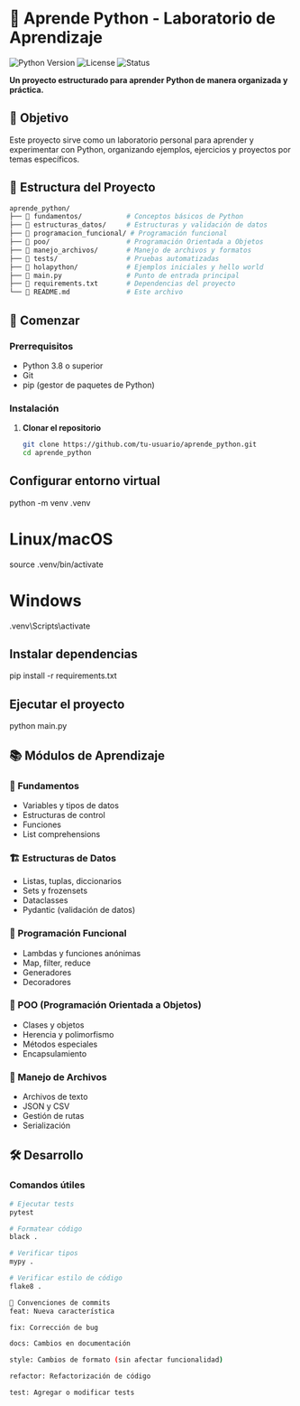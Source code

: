 # 🐍 Aprende Python - Laboratorio de Aprendizaje

![Python Version](https://img.shields.io/badge/python-3.8%2B-blue)
![License](https://img.shields.io/badge/license-MIT-green)
![Status](https://img.shields.io/badge/status-en%20desarrollo-orange)

**Un proyecto estructurado para aprender Python de manera organizada y práctica.**

## 🎯 Objetivo

Este proyecto sirve como un laboratorio personal para aprender y experimentar con Python, organizando ejemplos, ejercicios y proyectos por temas específicos.

## 📁 Estructura del Proyecto

```bash
aprende_python/
├── 📂 fundamentos/           # Conceptos básicos de Python
├── 📂 estructuras_datos/     # Estructuras y validación de datos  
├── 📂 programacion_funcional/ # Programación funcional
├── 📂 poo/                   # Programación Orientada a Objetos
├── 📂 manejo_archivos/       # Manejo de archivos y formatos
├── 📂 tests/                 # Pruebas automatizadas
├── 📂 holapython/            # Ejemplos iniciales y hello world
├── 📜 main.py                # Punto de entrada principal
├── 📜 requirements.txt       # Dependencias del proyecto
└── 📜 README.md              # Este archivo
```


## 🚀 Comenzar

### Prerrequisitos
- Python 3.8 o superior
- Git
- pip (gestor de paquetes de Python)

### Instalación

1. **Clonar el repositorio**
   ```bash
   git clone https://github.com/tu-usuario/aprende_python.git
   cd aprende_python

## Configurar entorno virtual
python -m venv .venv

# Linux/macOS
source .venv/bin/activate

# Windows
.venv\Scripts\activate

## Instalar dependencias
pip install -r requirements.txt

## Ejecutar el proyecto
python main.py

## 📚 Módulos de Aprendizaje

### 🔰 Fundamentos
- Variables y tipos de datos
- Estructuras de control
- Funciones
- List comprehensions

### 🏗️ Estructuras de Datos
- Listas, tuplas, diccionarios
- Sets y frozensets
- Dataclasses
- Pydantic (validación de datos)

### 🔄 Programación Funcional
- Lambdas y funciones anónimas
- Map, filter, reduce
- Generadores
- Decoradores

### 🧭 POO (Programación Orientada a Objetos)
- Clases y objetos
- Herencia y polimorfismo
- Métodos especiales
- Encapsulamiento

### 💾 Manejo de Archivos
- Archivos de texto
- JSON y CSV
- Gestión de rutas
- Serialización

## 🛠️ Desarrollo

### Comandos útiles
```bash
# Ejecutar tests
pytest

# Formatear código
black .

# Verificar tipos
mypy .

# Verificar estilo de código
flake8 .

📝 Convenciones de commits
feat: Nueva característica

fix: Corrección de bug

docs: Cambios en documentación

style: Cambios de formato (sin afectar funcionalidad)

refactor: Refactorización de código

test: Agregar o modificar tests

